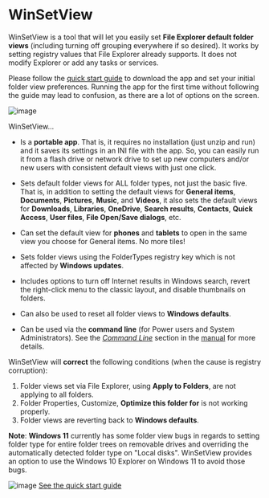 # WinSetView

WinSetView is a tool that will let you easily set **File Explorer default folder views** (including turning off grouping everywhere if so desired). It works by setting registry values that File Explorer already supports. It does not modify Explorer or add any tasks or services.

Please follow the [quick start guide](./README.md) to download the app and set your initial folder view preferences. Running the app for the first time without following the guide may lead to confusion, as there are a lot of options on the screen.

![image](https://github.com/LesFerch/WinSetView/assets/79026235/a2bec3ac-5742-493e-a958-3da2ff4c4c07)

WinSetView...

* Is a **portable app**. That is, it requires no installation (just unzip and run) and it saves its settings in an INI file with the app. So, you can easily run it from a flash drive or network drive to set up new computers and/or new users with consistent default views with just one click.

* Sets default folder views for ALL folder types, not just the basic five. That is, in addition to setting the default views for **General items**, **Documents**, **Pictures**, **Music**, and **Videos**, it also sets the default views for **Downloads**, **Libraries**, **OneDrive**, **Search results**, **Contacts**, **Quick Access**, **User files**, **File Open/Save dialogs**, etc.

* Can set the default view for **phones** and **tablets** to open in the same view you choose for General items. No more tiles!

* Sets folder views using the FolderTypes registry key which is not affected by **Windows updates**.

* Includes options to turn off Internet results in Windows search, revert the right-click menu to the classic layout, and disable thumbnails on folders.

* Can also be used to reset all folder views to **Windows defaults**.

* Can be used via the **command line** (for Power users and System Administrators). See the [*Command Line*](./Manual.md#command-line-operation) section in the [manual](./Manual.md) for more details.

WinSetView will **correct** the following conditions (when the cause is registry corruption):

1. Folder views set via File Explorer, using **Apply to Folders**, are not applying to all folders.
2. Folder Properties, Customize, **Optimize this folder for** is not working properly.
3. Folder views are reverting back to **Windows defaults**.

**Note**: **Windows 11** currently has some folder view bugs in regards to setting folder type for entire folder trees on removable drives and overriding the automatically detected folder type on "Local disks". WinSetView provides an option to use the Windows 10 Explorer on Windows 11 to avoid those bugs.

![image](https://user-images.githubusercontent.com/79026235/152913587-d294de81-c8ca-428d-b351-09a564854eff.png)
[See the quick start guide](./README.md)
